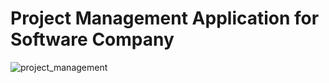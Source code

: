 # Project Management Application for Software Company

![project_management](https://github.com/user-attachments/assets/8b801eb5-4449-4ca0-9f99-97b28bed7465)
